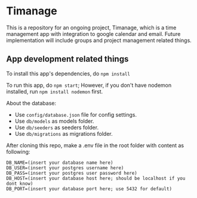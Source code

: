 # Timanage

This is a repository for an ongoing project, Timanage, which is a time management app with integration to google calendar and email. Future implementation will include groups and project management related things.

## App development related things

To install this app's dependencies, do `npm install`

To run this app, do `npm start`; However, if you don't have nodemon installed, run `npm install nodemon` first.



About the database:

* Use `config/database.json` file for config settings.
* Use `db/models` as models folder.
* Use `db/seeders` as seeders folder.
* Use `db/migrations` as migrations folder.


After cloning this repo, make a .env file in the root folder with content as following:

```
DB_NAME=(insert your database name here)
DB_USER=(insert your postgres username here)
DB_PASS=(insert your postgres user password here)
DB_HOST=(insert your database host here; should be localhost if you dont know)
DB_PORT=(insert your database port here; use 5432 for default)
```
